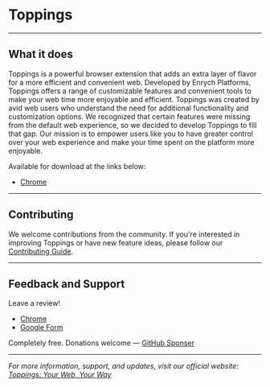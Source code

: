 # Toppings

---

## What it does

Toppings is a powerful browser extension that adds an extra layer of flavor for a more efficient and convenient web. Developed by Enrych Platforms, Toppings offers a range of customizable features and convenient tools to make your web time more enjoyable and efficient. Toppings was created by avid web users who understand the need for additional functionality and customization options. We recognized that certain features were missing from the default web experience, so we decided to develop Toppings to fill that gap. Our mission is to empower users like you to have greater control over your web experience and make your time spent on the platform more enjoyable.

Available for download at the links below:

- [Chrome](https://chrome.google.com/webstore/detail/toppings/aemiblppibhggpgijajindcmmomboibl)

---

## Contributing

We welcome contributions from the community. If you're interested in improving Toppings or have new feature ideas, please follow our [Contributing Guide](./CONTRIBUTING.md).

---

## Feedback and Support

Leave a review!

- [Chrome](https://chrome.google.com/webstore/detail/toppings/aemiblppibhggpgijajindcmmomboibl)
- [Google Form](https://forms.gle/WvUoXByp27LkXSXe9)

Completely free. Donations welcome — [GitHub Sponser](https://github.com/sponsors/DarhkVoyd)

---

_For more information, support, and updates, visit our official website: [Toppings: Your Web, Your Way](https://enrych.github.io/toppings)_
